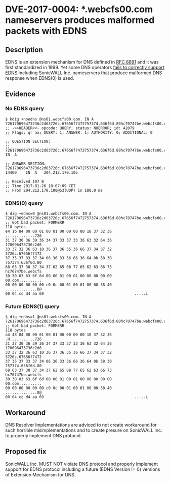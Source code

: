 # DVE-2017-0004: *.webcfs00.com nameservers produces malformed packets with EDNS

## Description

EDNS is an extension mechanism for DNS defined in
[RFC 6891](https://tools.ietf.org/html/rfc6891) and it was first
standardized in 1999.  Yet some DNS operators
[fails to correctly support EDNS](https://ednscomp.isc.org/) including
SonicWALL Inc. nameservers that produce malformed DNS response when
EDNS(0) is used.

## Evidence

### No EDNS query

```
$ kdig +noedns @ns01.webcfs00.com. IN A 726170696473736c2d63726c.67656f7472757374.636f6d.80hc70747be.webcfs00.com.
;; ->>HEADER<<- opcode: QUERY; status: NOERROR; id: 42079
;; Flags: qr aa; QUERY: 1; ANSWER: 1; AUTHORITY: 0; ADDITIONAL: 0

;; QUESTION SECTION:
;; 726170696473736c2d63726c.67656f7472757374.636f6d.80hc70747be.webcfs00.com. 	IN	A

;; ANSWER SECTION:
726170696473736c2d63726c.67656f7472757374.636f6d.80hc70747be.webcfs00.com. 14400	IN	A	204.212.170.105

;; Received 107 B
;; Time 2017-01-26 10:07:09 CET
;; From 204.212.170.100@53(UDP) in 180.0 ms
```

### EDNS(0) query

```
$ dig +edns=0 @ns01.webcfs00.com. IN A 726170696473736c2d63726c.67656f7472757374.636f6d.80hc70747be.webcfs00.com.
;; Got bad packet: FORMERR
118 bytes
e4 1b 84 00 00 01 00 01 00 00 00 00 18 37 32 36          .............726
31 37 30 36 39 36 34 37 33 37 33 36 63 32 64 36          170696473736c2d6
33 37 32 36 63 10 36 37 36 35 36 66 37 34 37 32          3726c.67656f7472
37 35 37 33 37 34 06 36 33 36 66 36 64 0b 38 30          757374.636f6d.80
68 63 37 30 37 34 37 62 65 08 77 65 62 63 66 73          hc70747be.webcfs
30 30 03 63 6f 6d 00 00 01 00 01 00 00 00 00 00          00.com..........
00 00 00 00 00 00 c0 0c 00 01 00 01 00 00 38 40          ..............8@
00 04 cc d4 aa 69                                        .....i

```

### Future EDNS(1) query

```
$ dig +edns=1 @ns01.webcfs00.com. IN A 726170696473736c2d63726c.67656f7472757374.636f6d.80hc70747be.webcfs00.com.
;; Got bad packet: FORMERR
118 bytes
a4 48 84 00 00 01 00 01 00 00 00 00 18 37 32 36          .H...........726
31 37 30 36 39 36 34 37 33 37 33 36 63 32 64 36          170696473736c2d6
33 37 32 36 63 10 36 37 36 35 36 66 37 34 37 32          3726c.67656f7472
37 35 37 33 37 34 06 36 33 36 66 36 64 0b 38 30          757374.636f6d.80
68 63 37 30 37 34 37 62 65 08 77 65 62 63 66 73          hc70747be.webcfs
30 30 03 63 6f 6d 00 00 01 00 01 00 00 00 00 00          00.com..........
00 00 00 00 00 00 c0 0c 00 01 00 01 00 00 38 40          ..............8@
00 04 cc d4 aa 69                                        .....i

```

## Workaround

DNS Resolver Implementations are adviced to not create workaround for
such horrible misimplementations and to create presure on SonicWALL
Inc. to properly implement DNS protocol.

## Proposed fix

SonicWALL Inc. MUST NOT violate DNS protocol and properly implement
support for EDNS protocol including a future (EDNS Version != 0)
versions of Extension Mechanism for DNS.
